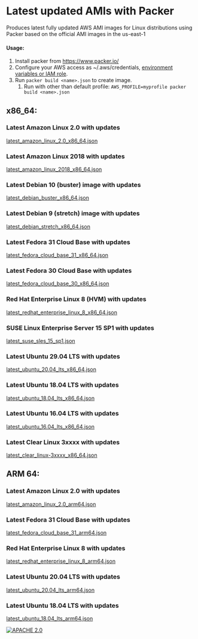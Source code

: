 # Latest updated AMIs with Packer

Produces latest fully updated AWS AMI images for Linux distributions using Packer based on the official AMI images in the us-east-1

#### Usage:
1. Install packer from https://www.packer.io/
2. Configure your AWS access as ~/.aws/credentials, [environment variables or IAM role](https://www.packer.io/docs/builders/amazon.html#authentication).
3. Run ```packer build <name>.json``` to create image.
   1. Run with other than default profile: ```AWS_PROFILE=myprofile packer build <name>.json```

## x86_64:

### Latest Amazon Linux 2.0 with updates
[latest_amazon_linux_2.0_x86_64.json](latest_amazon_linux_2.0_x86_64.json)
 
### Latest Amazon Linux 2018 with updates
[latest_amazon_linux_2018_x86_64.json](latest_amazon_linux_2018_x86_64.json)

### Latest Debian 10 (buster) image with updates
[latest_debian_buster_x86_64.json](latest_debian_buster_x86_64.json)
 
### Latest Debian 9 (stretch) image with updates
[latest_debian_stretch_x86_64.json](latest_debian_stretch_x86_64.json)

### Latest Fedora 31 Cloud Base with updates
[latest_fedora_cloud_base_31_x86_64.json](latest_fedora_cloud_base_31_x86_64.json)

### Latest Fedora 30 Cloud Base with updates
[latest_fedora_cloud_base_30_x86_64.json](latest_fedora_cloud_base_30_x86_64.json)

### Red Hat Enterprise Linux 8 (HVM) with updates
[latest_redhat_enterprise_linux_8_x86_64.json](latest_redhat_enterprise_linux_8_x86_64.json)

### SUSE Linux Enterprise Server 15 SP1 with updates
[latest_suse_sles_15_sp1.json](latest_suse_sles_15_sp1.json)

### Latest Ubuntu 29.04 LTS with updates
[latest_ubuntu_20.04_lts_x86_64.json](latest_ubuntu_20.04_lts_x86_64.json)

### Latest Ubuntu 18.04 LTS with updates
[latest_ubuntu_18.04_lts_x86_64.json](latest_ubuntu_18.04_lts_x86_64.json)

### Latest Ubuntu 16.04 LTS with updates
[latest_ubuntu_16.04_lts_x86_64.json](latest_ubuntu_16.04_lts_x86_64.json)

### Latest Clear Linux 3xxxx with updates
[latest_clear_linux-3xxxx_x86_64.json](latest_clear_linux-3xxxx_x86_64.json)

## ARM 64:

### Latest Amazon Linux 2.0 with updates
[latest_amazon_linux_2.0_arm64.json](latest_amazon_linux_2.0_arm64.json)

### Latest Fedora 31 Cloud Base with updates
[latest_fedora_cloud_base_31_arm64.json](latest_fedora_cloud_base_31_arm64.json)

### Red Hat Enterprise Linux 8 with updates
[latest_redhat_enterprise_linux_8_arm64.json](latest_redhat_enterprise_linux_8_arm64.json)

### Latest Ubuntu 20.04 LTS with updates
[latest_ubuntu_20.04_lts_arm64.json](latest_ubuntu_20.04_lts_arm64.json)

### Latest Ubuntu 18.04 LTS with updates
[latest_ubuntu_18.04_lts_arm64.json](latest_ubuntu_18.04_lts_arm64.json)

[![APACHE 2.0](https://img.shields.io/badge/License-Apache%202.0-blue.svg?longCache=true&style=for-the-badge)](LICENSE)